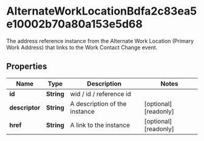 

# AlternateWorkLocationBdfa2c83ea5e10002b70a80a153e5d68

The address reference instance from the Alternate Work Location (Primary Work Address) that links to the Work Contact Change event.

## Properties

| Name | Type | Description | Notes |
|------------ | ------------- | ------------- | -------------|
|**id** | **String** | wid / id / reference id |  |
|**descriptor** | **String** | A description of the instance |  [optional] [readonly] |
|**href** | **String** | A link to the instance |  [optional] [readonly] |



